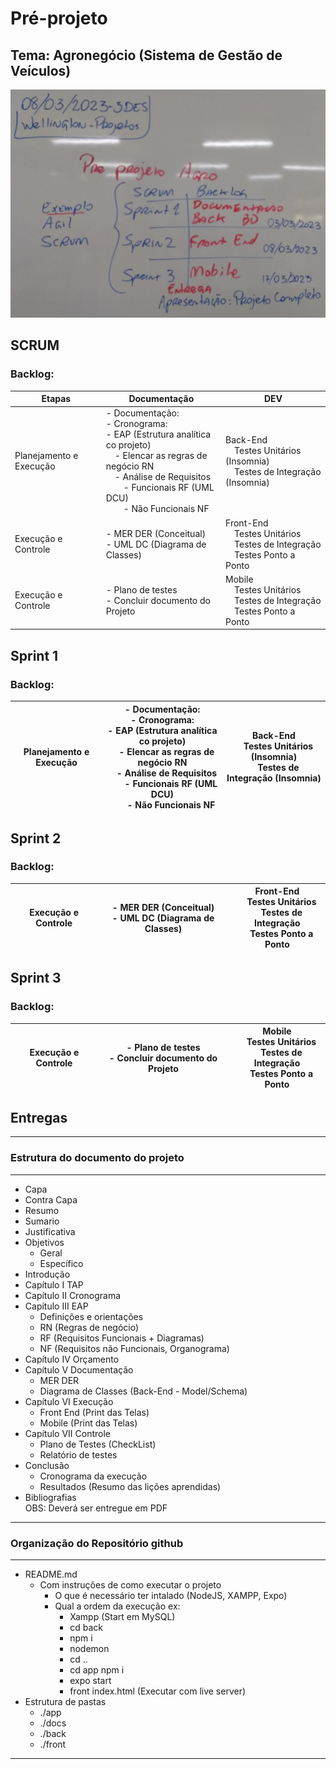 # Pré-projeto
## Tema: Agronegócio (Sistema de Gestão de Veículos)
![Agil Scrum](./lousa.jpg)
## SCRUM
### Backlog:
|Etapas|Documentação|DEV|
|-|-|-|
|Planejamento e Execução|- Documentação:<br>- Cronograma:<br>- EAP (Estrutura analítica co projeto)<br>&emsp;- Elencar as regras de negócio RN<br>&emsp;- Análise de Requisitos<br>&emsp;&emsp;- Funcionais RF (UML DCU)<br>&emsp;&emsp;- Não Funcionais NF|Back-End<br>&emsp;Testes Unitários (Insomnia)<br>&emsp;Testes de Integração (Insomnia)|
|Execução e Controle|- MER DER (Conceitual)<br>- UML DC (Diagrama de Classes)|Front-End<br>&emsp;Testes Unitários<br>&emsp;Testes de Integração<br>&emsp;Testes Ponto a Ponto|
|Execução e Controle|- Plano de testes<br>- Concluir documento do Projeto|Mobile<br>&emsp;Testes Unitários<br>&emsp;Testes de Integração<br>&emsp;Testes Ponto a Ponto|

## Sprint 1
### Backlog:
|Planejamento e Execução|- Documentação:<br>- Cronograma:<br>- EAP (Estrutura analítica co projeto)<br>&emsp;- Elencar as regras de negócio RN<br>&emsp;- Análise de Requisitos<br>&emsp;&emsp;- Funcionais RF (UML DCU)<br>&emsp;&emsp;- Não Funcionais NF|Back-End<br>&emsp;Testes Unitários (Insomnia)<br>&emsp;Testes de Integração (Insomnia)|
|-|-|-|
## Sprint 2
### Backlog:
|Execução e Controle|- MER DER (Conceitual)<br>- UML DC (Diagrama de Classes)|Front-End<br>&emsp;Testes Unitários<br>&emsp;Testes de Integração<br>&emsp;Testes Ponto a Ponto|
|-|-|-|

## Sprint 3
### Backlog:
|Execução e Controle|- Plano de testes<br>- Concluir documento do Projeto|Mobile<br>&emsp;Testes Unitários<br>&emsp;Testes de Integração<br>&emsp;Testes Ponto a Ponto|
|-|-|-|

## Entregas
---
### Estrutura do documento do projeto
---
- Capa
- Contra Capa
- Resumo
- Sumario
- Justificativa
- Objetivos
    - Geral
    - Específico
- Introdução
- Capítulo I TAP
- Capítulo II Cronograma
- Capítulo III EAP
    - Definições e orientações
    - RN (Regras de negócio)
    - RF (Requisitos Funcionais + Diagramas)
    - NF (Requisitos não Funcionais, Organograma)
- Capítulo IV Orçamento
- Capítulo V Documentação
    - MER DER
    - Diagrama de Classes (Back-End - Model/Schema)
- Capítulo VI Execução
    - Front End (Print das Telas)
    - Mobile (Print das Telas)
- Capítulo VII Controle
    - Plano de Testes (CheckList)
    - Relatório de testes
- Conclusão
    - Cronograma da execução
    - Resultados (Resumo das lições aprendidas)
- Bibliografias
<br>OBS: Deverá ser entregue em PDF
---
### Organização do Repositório github
---
- README.md 
   - Com instruções de como executar o projeto
       - O que é necessário ter intalado (NodeJS, XAMPP, Expo)
       - Qual a ordem da execução ex:
           - Xampp (Start em MySQL)
           - cd back
           - npm i
           - nodemon
           - cd ..
           - cd app npm i
           - expo start
           - front index.html (Executar com live server)
- Estrutura de pastas
    - ./app
    - ./docs
    - ./back
    - ./front
---